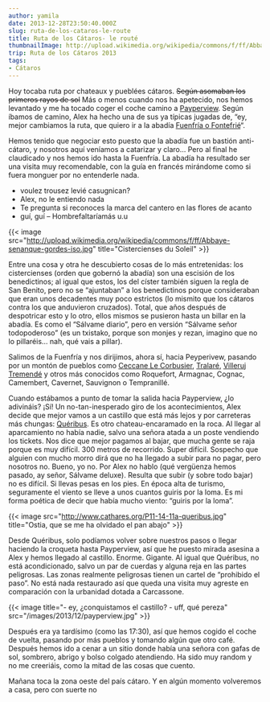 ```yaml
---
author: yamila
date: 2013-12-28T23:50:40.000Z
slug: ruta-de-los-cataros-le-route
title: Ruta de los Cátaros- le routé
thumbnailImage: http://upload.wikimedia.org/wikipedia/commons/f/ff/Abbaye-senanque-gordes-iso.jpg
trip: Ruta de los Cátaros 2013
tags:
- Cátaros
---
```



Hoy tocaba ruta por chateaux y pueblées cátaros. <del>Según asomaban los primeros rayos de sol</del> Más o menos cuando nos ha apetecido, nos hemos levantado y me ha tocado coger el coche camino a [Payperview](https://www.google.com/search?q=peyrepertuse&safe=off&source=lnms&tbm=isch&sa=X&ei=UVa_Us_eCc2M0wW444H4Dw&ved=0CAkQ_AUoAQ&biw=1364&bih=689). Según íbamos de camino, Alex ha hecho una de sus ya típicas jugadas de, “ey, mejor cambiamos la ruta, que quiero ir a la abadía [Fuenfría o Fontefrié](https://www.google.com/search?q=ABBAYE+DE+FONTFROIDE&safe=off&source=lnms&tbm=isch&sa=X&ei=gVa_UtgRsanQBdXNgNAP&ved=0CAcQ_AUoAQ&biw=1364&bih=689)“.

<!--more-->

Hemos tenido que negociar esto puesto que la abadía fue un bastión anti-cátaro, y nosotros aquí veníamos a catarizar y claro… Pero al final he claudicado y nos hemos ido hasta la Fuenfría. La abadía ha resultado ser una visita muy recomendable, con la guía en francés mirándome como si fuera monguer por no entenderle nada.

- voulez trousez levié casugnican?
- Alex, no le entiendo nada
- Te pregunta si reconoces la marca del cantero en las flores de acanto
- guí, guí – Hombrefaltaríamás u.u

{{< image src="http://upload.wikimedia.org/wikipedia/commons/f/ff/Abbaye-senanque-gordes-iso.jpg" title="Cistercienses du Soleil" >}}

Entre una cosa y otra he descubierto cosas de lo más entretenidas: los cistercienses (orden que gobernó la abadía) son una escisión de los benedictinos; al igual que estos, los del císter también siguen la regla de San Benito, pero no se “ajuntaban” a los benedictinos porque consideraban que eran unos decadentes muy poco estrictos (lo mismito que los cátaros contra los que anduvieron cruzados). Total, que años después de despotricar esto y lo otro, ellos mismos se pusieron hasta un billar en la abadía. Es como el “Sálvame diario”, pero en versión “Sálvame señor todopoderoso” (es un txistako, porque son monjes y rezan, imagino que no lo pillaréis… nah, qué vais a pillar).

Salimos de la Fuenfría y nos dirijimos, ahora sí, hacia Peyperivew, pasando por un montón de pueblos como [Ceccane Le Corbusier](https://www.google.com/search?q=Th%C3%A9zan-des-Corbi%C3%A8res&safe=off&source=lnms&tbm=isch&sa=X&ei=vFa_UtWXLMyU0QXcxIC4DQ&ved=0CAkQ_AUoAQ&biw=1364&bih=689), [Tralaré](https://www.google.com/search?q=Th%C3%A9zan-des-Corbi%C3%A8res&safe=off&source=lnms&tbm=isch&sa=X&ei=vFa_UtWXLMyU0QXcxIC4DQ&ved=0CAkQ_AUoAQ&biw=1364&bih=689#q=talairan%2C+france&safe=off&tbm=isch), [Villeruj Tremendé](https://www.google.com/search?q=Th%C3%A9zan-des-Corbi%C3%A8res&safe=off&source=lnms&tbm=isch&sa=X&ei=vFa_UtWXLMyU0QXcxIC4DQ&ved=0CAkQ_AUoAQ&biw=1364&bih=689#q=villerouge+termenes&safe=off&tbm=isch) y otros más conocidos como Roquefort, Armagnac, Cognac, Camembert, Cavernet, Sauvignon o Tempranillé.

Cuando estábamos a punto de tomar la salida hacia Payperview, ¿lo adivináis? ¡Sí! Un no-tan-inesperado giro de los acontecimientos, Alex decide que mejor vamos a un castillo que está más lejos y por carreteras más chungas: [Quéribus](https://www.google.com/search?q=Th%C3%A9zan-des-Corbi%C3%A8res&safe=off&source=lnms&tbm=isch&sa=X&ei=vFa_UtWXLMyU0QXcxIC4DQ&ved=0CAkQ_AUoAQ&biw=1364&bih=689#q=qu%C3%A9ribus&safe=off&tbm=isch). Es otro chateau-encaramado en la roca. Al llegar al aparcamiento no había nadie, salvo una señora atada a un poste vendiendo los tickets. Nos dice que mejor pagamos al bajar, que mucha gente se raja porque es muy difícil. 300 metros de recorrido. Super difícil. Sospecho que alguien con mucho morro dirá que no ha llegado a subir para no pagar, pero nosotros no. Bueno, yo no. Por Alex no hablo (qué vergüenza hemos pasado, ay señor, Sálvame deluxe). Resulta que subir (y sobre todo bajar) no es difícil. Si llevas pesas en los pies. En época alta de turismo, seguramente el viento se lleve a unos cuantos guiris por la loma. Es mi forma poética de decir que había mucho viento: “guiris por la loma”.

{{< image src="http://www.cathares.org/P11-14-11a-queribus.jpg" title="Ostia, que se me ha olvidado el pan abajo" >}}

Desde Quéribus, solo podíamos volver sobre nuestros pasos o llegar haciendo la croqueta hasta Payperview, así que he puesto mirada asesina a Alex y hemos llegado al castillo. Enorme. Gigante. Al igual que Quéribus, no está acondicionado, salvo un par de cuerdas y alguna reja en las partes peligrosas. Las zonas realmente peligrosas tienen un cartel de “prohibido el paso”. No está nada restaurado así que queda una visita muy agreste en comparación con la urbanidad dotada a Carcassone.

{{< image title="- ey, ¿conquistamos el castillo? - uff, qué pereza" src="/images/2013/12/payperview.jpg" >}}

Después era ya tardísimo (como las 17:30), así que hemos cogido el coche de vuelta, pasando por más pueblos y tomando algún que otro café. Después hemos ido a cenar a un sitio donde había una señora con gafas de sol, sombrero, abrigo y bolso colgado atendiendo. Ha sido muy random y no me creeriáis, como la mitad de las cosas que cuento.

Mañana toca la zona oeste del país cátaro. Y en algún momento volveremos a casa, pero con suerte no
